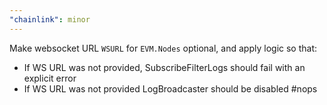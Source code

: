 ```yaml
---
"chainlink": minor
---
```


Make websocket URL `WSURL` for `EVM.Nodes` optional, and apply logic so that:
* If WS URL was not provided, SubscribeFilterLogs should fail with an explicit error
* If WS URL was not provided LogBroadcaster should be disabled 
#nops
